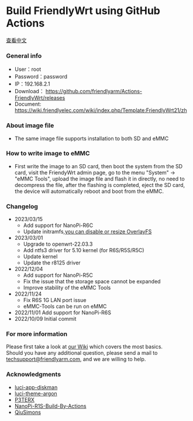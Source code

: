 # Build FriendlyWrt using GitHub Actions
[查看中文](README.md)
### General info 
- User：root
- Password：password
- IP：192.168.2.1
- Download： https://github.com/friendlyarm/Actions-FriendlyWrt/releases
- Document: https://wiki.friendlyelec.com/wiki/index.php/Template:FriendlyWrt21/zh
### About image file
- The same image file supports installation to both SD and eMMC
### How to write image to eMMC  
- First write the image to an SD card, then boot the system from the SD card, visit the FriendyWrt admin page, go to the menu "System" -> "eMMC Tools", upload the image file and flash it in directly, no need to decompress the file, after the flashing is completed, eject the SD card, the device will automatically reboot and boot from the eMMC.
### Changelog
* 2023/03/15
    *  Add support for NanoPi-R6C
    *  Update initramfs,[you can disable or resize OverlayFS](https://wiki.friendlyelec.com/wiki/index.php/How_to_use_overlayfs_on_Linux)
* 2023/03/01
    *  Upgrade to openwrt-22.03.3
    *  Add ntfs3 driver for 5.10 kernel (for R6S/R5S/R5C)
    *  Update kernel
    *  Update the r8125 driver
* 2022/12/04
    *  Add support for NanoPi-R5C
    *  Fix the issue that the storage space cannot be expanded
    *  Improve stability of the eMMC Tools
* 2022/11/24
    *  Fix R6S 1G LAN port issue
    *  eMMC-Tools can be run on eMMC
* 2022/11/01 Add support for NanoPi-R6S
* 2022/10/09 Initial commit
### For more information
Please first take a look at [our Wiki](https://wiki.friendlyelec.com) which covers the most basics.  
Should you have any additional question, please send a mail to techsupport@friendlyarm.com, and we are willing to help.  
### Acknowledgments
- [luci-app-diskman](https://github.com/lisaac/luci-app-diskman)
- [luci-theme-argon](https://github.com/jerrykuku/luci-theme-argon)
- [P3TERX](https://github.com/P3TERX/Actions-OpenWrt)
- [NanoPi-R1S-Build-By-Actions](https://github.com/skytotwo/NanoPi-R1S-Build-By-Actions)
- [QiuSimons](https://github.com/QiuSimons/YAOF)